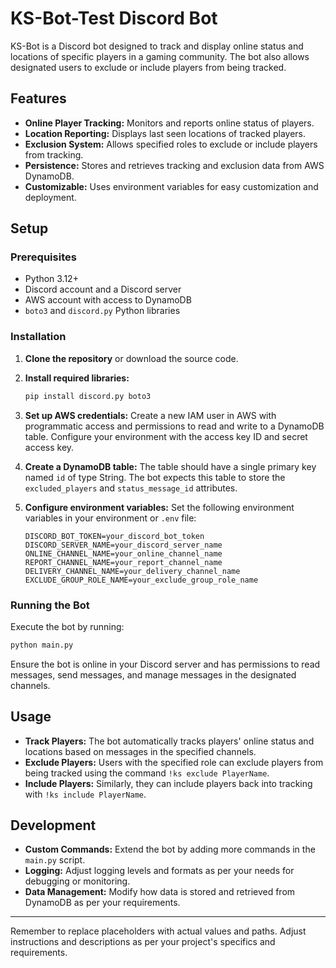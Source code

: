 # KS-Bot-Test Discord Bot

KS-Bot is a Discord bot designed to track and display online status and locations of specific players in a gaming community. The bot also allows designated users to exclude or include players from being tracked.

## Features

- **Online Player Tracking:** Monitors and reports online status of players.
- **Location Reporting:** Displays last seen locations of tracked players.
- **Exclusion System:** Allows specified roles to exclude or include players from tracking.
- **Persistence:** Stores and retrieves tracking and exclusion data from AWS DynamoDB.
- **Customizable:** Uses environment variables for easy customization and deployment.

## Setup

### Prerequisites

- Python 3.12+
- Discord account and a Discord server
- AWS account with access to DynamoDB
- `boto3` and `discord.py` Python libraries

### Installation

1. **Clone the repository** or download the source code.

2. **Install required libraries:**

   ```bash
   pip install discord.py boto3
   ```

3. **Set up AWS credentials:** Create a new IAM user in AWS with programmatic access and permissions to read and write to a DynamoDB table. Configure your environment with the access key ID and secret access key.

4. **Create a DynamoDB table:** The table should have a single primary key named `id` of type String. The bot expects this table to store the `excluded_players` and `status_message_id` attributes.

5. **Configure environment variables:** Set the following environment variables in your environment or `.env` file:

   ```plaintext
   DISCORD_BOT_TOKEN=your_discord_bot_token
   DISCORD_SERVER_NAME=your_discord_server_name
   ONLINE_CHANNEL_NAME=your_online_channel_name
   REPORT_CHANNEL_NAME=your_report_channel_name
   DELIVERY_CHANNEL_NAME=your_delivery_channel_name
   EXCLUDE_GROUP_ROLE_NAME=your_exclude_group_role_name
   ```

### Running the Bot

Execute the bot by running:

```bash
python main.py
```

Ensure the bot is online in your Discord server and has permissions to read messages, send messages, and manage messages in the designated channels.

## Usage

- **Track Players:** The bot automatically tracks players' online status and locations based on messages in the specified channels.
- **Exclude Players:** Users with the specified role can exclude players from being tracked using the command `!ks exclude PlayerName`.
- **Include Players:** Similarly, they can include players back into tracking with `!ks include PlayerName`.

## Development

- **Custom Commands:** Extend the bot by adding more commands in the `main.py` script.
- **Logging:** Adjust logging levels and formats as per your needs for debugging or monitoring.
- **Data Management:** Modify how data is stored and retrieved from DynamoDB as per your requirements.

---

Remember to replace placeholders with actual values and paths. Adjust instructions and descriptions as per your project's specifics and requirements.
